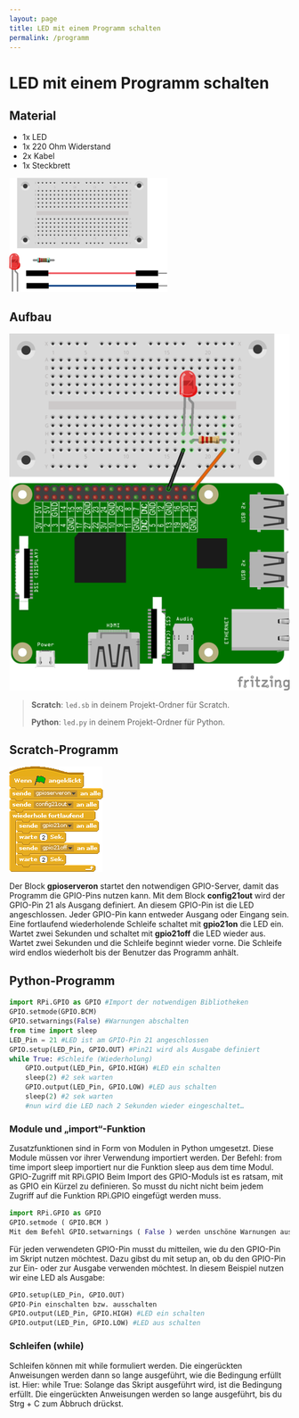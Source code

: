 ```yaml
---
layout: page
title: LED mit einem Programm schalten
permalink: /programm
---
```

# LED mit einem Programm schalten
## Material
* 1x LED
* 1x 220 Ohm Widerstand
* 2x Kabel
* 1x Steckbrett

![Material: LED mit einem Programm schalten](images/material_led1.png)

## Aufbau
![Aufbau: LED mit einem Programm schalten](images/led2_Steckplatine_gpio.png)


>**Scratch**: `led.sb` in deinem Projekt-Ordner für Scratch. 
>
>**Python**: `led.py` in deinem Projekt-Ordner für Python.


## Scratch-Programm

![](images/scratch_led.png)

Der Block **gpioserveron**  startet den notwendigen GPIO-Server, damit das Programm die GPIO-Pins nutzen kann. Mit dem Block **config21out** wird der GPIO-Pin 21 als Ausgang definiert. An diesem GPIO-Pin ist die LED angeschlossen. Jeder GPIO-Pin kann entweder Ausgang oder Eingang sein. Eine fortlaufend wiederholende Schleife schaltet mit **gpio21on** die LED ein. Wartet zwei Sekunden und schaltet mit **gpio21off** die LED wieder aus. Wartet zwei Sekunden und die Schleife beginnt wieder vorne. Die Schleife wird endlos wiederholt bis der Benutzer das Programm anhält.

## Python-Programm

```python
import RPi.GPIO as GPIO #Import der notwendigen Bibliotheken
GPIO.setmode(GPIO.BCM)
GPIO.setwarnings(False) #Warnungen abschalten
from time import sleep
LED_Pin = 21 #LED ist am GPIO-Pin 21 angeschlossen
GPIO.setup(LED_Pin, GPIO.OUT) #Pin21 wird als Ausgabe definiert
while True: #Schleife (Wiederholung)
    GPIO.output(LED_Pin, GPIO.HIGH) #LED ein schalten
    sleep(2) #2 sek warten
    GPIO.output(LED_Pin, GPIO.LOW) #LED aus schalten
    sleep(2) #2 sek warten
    #nun wird die LED nach 2 Sekunden wieder eingeschaltet…
```

### Module und „import“-Funktion
Zusatzfunktionen sind in Form von Modulen in Python umgesetzt. Diese Module müssen vor ihrer Verwendung importiert werden. Der Befehl: from time import sleep importiert nur die Funktion sleep aus dem time Modul.
GPIO-Zugriff mit RPi.GPIO
Beim Import des GPIO-Moduls ist es ratsam, mit as GPIO ein Kürzel zu definieren.
So musst du nicht nicht beim jedem Zugriff auf die Funktion RPi.GPIO eingefügt werden muss.
```python
import RPi.GPIO as GPIO
GPIO.setmode ( GPIO.BCM )
Mit dem Befehl GPIO.setwarnings ( False ) werden unschöne Warnungen ausgeblendet.
```
Für jeden verwendeten GPIO-Pin musst du mitteilen, wie du den GPIO-Pin im Skript nutzen möchtest. Dazu gibst du mit setup an, ob du den GPIO-Pin zur Ein- oder zur Ausgabe verwenden möchtest. In diesem Beispiel nutzen wir eine LED als Ausgabe:
```python
GPIO.setup(LED_Pin, GPIO.OUT)
GPIO-Pin einschalten bzw. ausschalten
GPIO.output(LED_Pin, GPIO.HIGH) #LED ein schalten
GPIO.output(LED_Pin, GPIO.LOW) #LED aus schalten
```
### Schleifen (while)
Schleifen können mit while formuliert werden. Die eingerückten Anweisungen werden dann so lange ausgeführt, wie die Bedingung erfüllt ist.
Hier: while True: Solange das Skript ausgeführt wird, ist die Bedingung erfüllt. Die eingerückten Anweisungen werden so lange ausgeführt, bis du Strg + C zum Abbruch drückst.
